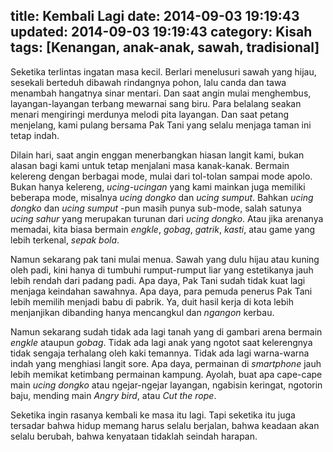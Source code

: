 title: Kembali Lagi
date: 2014-09-03 19:19:43
updated: 2014-09-03 19:19:43
category: Kisah
tags: [Kenangan, anak-anak, sawah, tradisional]
---
Seketika terlintas ingatan masa kecil. Berlari menelusuri sawah yang hijau, sesekali berteduh dibawah rindangnya pohon, lalu canda dan tawa menambah hangatnya sinar mentari. Dan saat angin mulai menghembus, layangan-layangan terbang mewarnai sang biru.<!--more--> Para belalang seakan menari mengiringi merdunya melodi pita layangan. Dan saat petang menjelang, kami pulang bersama Pak Tani yang selalu menjaga taman ini tetap indah.

Dilain hari, saat angin enggan menerbangkan hiasan langit kami, bukan alasan bagi kami untuk tetap menjalani masa kanak-kanak. Bermain kelereng dengan berbagai mode, mulai dari tol-tolan sampai mode apolo. Bukan hanya kelereng, *ucing-ucingan* yang kami mainkan juga memiliki beberapa mode, misalnya *ucing dongko* dan *ucing sumput*. Bahkan *ucing dongko* dan *ucing sumput* -pun masih punya sub-mode, salah satunya *ucing sahur* yang merupakan turunan dari *ucing dongko*. Atau jika arenanya memadai, kita biasa bermain *engkle*, *gobag*, *gatrik*, *kasti*, atau game yang lebih terkenal, *sepak bola*.

Namun sekarang pak tani mulai menua. Sawah yang dulu hijau atau kuning oleh padi, kini hanya di tumbuhi rumput-rumput liar yang estetikanya jauh lebih rendah dari padang padi. Apa daya, Pak Tani sudah tidak kuat lagi menjaga keindahan sawahnya. Apa daya, para pemuda penerus Pak Tani lebih memilih menjadi babu di pabrik. Ya, duit hasil kerja di kota lebih menjanjikan dibanding hanya mencangkul dan <i title="mengembala">ngangon</i> kerbau.

Namun sekarang sudah tidak ada lagi tanah yang di gambari arena bermain *engkle* ataupun *gobag*. Tidak ada lagi anak yang ngotot saat kelerengnya tidak sengaja terhalang oleh kaki temannya. Tidak ada lagi warna-warna indah yang menghiasi langit sore. Apa daya, permainan di *smartphone* jauh lebih memikat ketimbang permainan kampung. Ayolah, buat apa cape-cape main *ucing dongko* atau ngejar-ngejar layangan, ngabisin keringat, ngotorin baju, mending main *Angry bird*, atau *Cut the rope*.
 
Seketika ingin rasanya kembali ke masa itu lagi. Tapi seketika itu juga tersadar bahwa hidup memang harus selalu berjalan, bahwa keadaan akan selalu berubah, bahwa kenyataan tidaklah seindah harapan.
